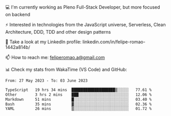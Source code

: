 💻 I'm currently working as Pleno Full-Stack Developer, but more focused on backend

⚡ Interested in technologies from the JavaScript universe, Serverless, Clean Architecture, DDD, TDD and other design patterns

👥 Take a look at my LinkedIn profile: linkedin.com/in/felipe-romao-1442a814b/

📫 How to reach me: feliperomao.a@gmail.com

📊 Check my stats from WakaTime (VS Code) and GitHub:

<!--START_SECTION:waka-->

```txt
From: 27 May 2023 - To: 03 June 2023

TypeScript   19 hrs 34 mins  ███████████████████▒░░░░░   77.61 %
Other        3 hrs 2 mins    ███░░░░░░░░░░░░░░░░░░░░░░   12.06 %
Markdown     51 mins         █░░░░░░░░░░░░░░░░░░░░░░░░   03.40 %
Bash         35 mins         ▓░░░░░░░░░░░░░░░░░░░░░░░░   02.36 %
YAML         26 mins         ▒░░░░░░░░░░░░░░░░░░░░░░░░   01.72 %
```

<!--END_SECTION:waka-->
